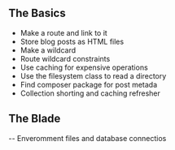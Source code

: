 ## The Basics
- Make a route and link to it 
- Store blog posts as HTML files
- Make a wildcard
- Route wildcard constraints 
- Use caching for expensive operations
- Use the filesystem class to read a directory
- Find composer package for post metada
- Collection shorting and caching refresher

## The Blade 
-- Enveromment files and database connectios 